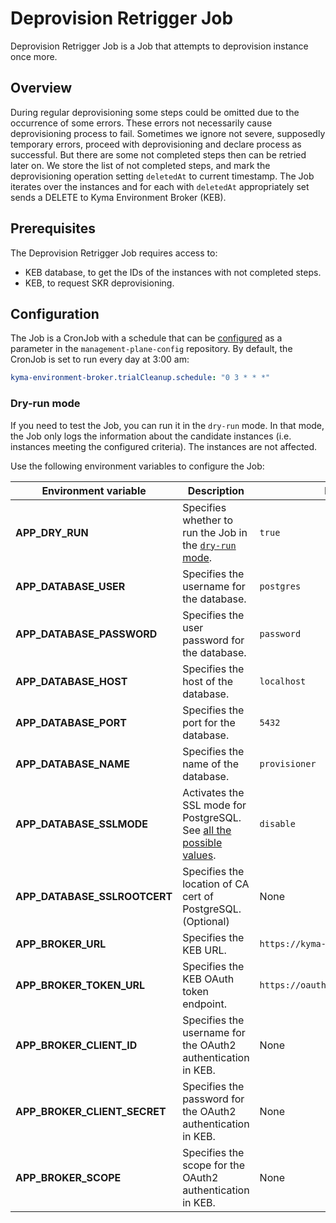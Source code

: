 # Deprovision Retrigger Job

Deprovision Retrigger Job is a Job that attempts to deprovision instance once more.

## Overview

During regular deprovisioning some steps could be omitted due to the occurrence of some errors. These errors not necessarily cause deprovisioning process to fail.
Sometimes we ignore not severe, supposedly temporary errors, proceed with deprovisioning and declare process as successful. But there are some not completed steps
then can be retried later on. We store the list of not completed steps, and mark the deprovisioning operation setting `deletedAt` to current timestamp.
The Job iterates over the instances and for each with `deletedAt` appropriately set sends a DELETE to Kyma Environment Broker (KEB).  

## Prerequisites

The Deprovision Retrigger Job requires access to:
- KEB database, to get the IDs of the instances with not completed steps.
- KEB, to request SKR deprovisioning.

## Configuration

The Job is a CronJob with a schedule that can be [configured](https://kubernetes.io/docs/concepts/workloads/controllers/cron-jobs/#cron-schedule-syntax) as a parameter in the `management-plane-config` repository.
By default, the CronJob is set to run every day at 3:00 am:
```yaml  
kyma-environment-broker.trialCleanup.schedule: "0 3 * * *"
```

### Dry-run mode

If you need to test the Job, you can run it in the `dry-run` mode.
In that mode, the Job only logs the information about the candidate instances (i.e. instances meeting the configured criteria). The instances are not affected.


Use the following environment variables to configure the Job:

| Environment variable | Description                                                                                                               | Default value                            |
|---|---------------------------------------------------------------------------------------------------------------------------|------------------------------------------|
| **APP_DRY_RUN** | Specifies whether to run the Job in the [`dry-run` mode](#details).                                                       | `true`                                   |
| **APP_DATABASE_USER** | Specifies the username for the database.                                                                                  | `postgres`                               |
| **APP_DATABASE_PASSWORD** | Specifies the user password for the database.                                                                             | `password`                               |
| **APP_DATABASE_HOST** | Specifies the host of the database.                                                                                       | `localhost`                              |
| **APP_DATABASE_PORT** | Specifies the port for the database.                                                                                      | `5432`                                   |
| **APP_DATABASE_NAME** | Specifies the name of the database.                                                                                       | `provisioner`                            |
| **APP_DATABASE_SSLMODE** | Activates the SSL mode for PostgreSQL. See [all the possible values](https://www.postgresql.org/docs/9.1/libpq-ssl.html). | `disable`                                |
| **APP_DATABASE_SSLROOTCERT** | Specifies the location of CA cert of PostgreSQL. (Optional)                                          | None                                |
| **APP_BROKER_URL**  | Specifies the KEB URL.                                                                                                    | `https://kyma-env-broker.kyma.local`     |
| **APP_BROKER_TOKEN_URL** | Specifies the KEB OAuth token endpoint.                                                                                   | `https://oauth.2kyma.local/oauth2/token` |
| **APP_BROKER_CLIENT_ID** | Specifies the username for the OAuth2 authentication in KEB.                                                              | None                                     |
| **APP_BROKER_CLIENT_SECRET** | Specifies the password for the OAuth2 authentication in KEB.                                                              | None                                     |
| **APP_BROKER_SCOPE** | Specifies the scope for the OAuth2 authentication in KEB.                                                                 | None                                     |
